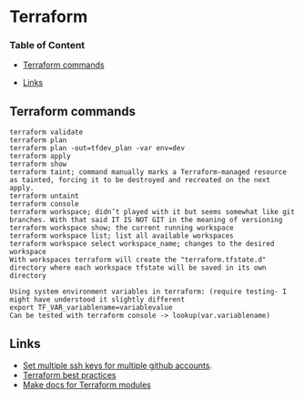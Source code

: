 # Terraform

### Table of Content
* [Terraform commands](#git-commands)

* [Links](#links)

## Terraform commands
```
terraform validate 
terraform plan 
terraform plan -out=tfdev_plan -var env=dev 
terraform apply 
terraform show 
terraform taint; command manually marks a Terraform-managed resource as tainted, forcing it to be destroyed and recreated on the next apply. 
terraform untaint 
terraform console 
terraform workspace; didn’t played with it but seems somewhat like git branches. With that said IT IS NOT GIT in the meaning of versioning 
terraform workspace show; the current running workspace 
terraform workspace list; list all available workspaces 
terraform workspace select workspace_name; changes to the desired workspace 
With workspaces terraform will create the "terraform.tfstate.d" directory where each workspace tfstate will be saved in its own directory
```

```
Using system environment variables in terraform: (require testing- I might have understood it slightly different
export TF_VAR_variablename=variablevalue
Can be tested with terraform console -> lookup(var.variablename)
```


## Links
* [Set multiple ssh keys for multiple github accounts](https://gist.github.com/jexchan/2351996).
* [Terraform best practices](https://www.contino.io/insights/terraform-best-practices)
* [Make docs for Terraform modules](https://medium.com/google-cloud/automate-terraform-documentation-like-a-pro-ed3e19998808)

